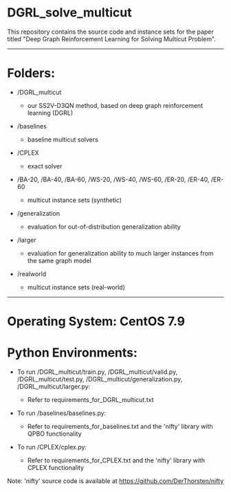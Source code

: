 # DGRL_solve_multicut
This repository contains the source code and instance sets for the paper titled "Deep Graph Reinforcement Learning for Solving Multicut Problem".

--------------------------------------------------
# Folders:

* /DGRL_multicut
    - our SS2V-D3QN method, based on deep graph reinforcement learning (DGRL)
  
* /baselines
    - baseline multicut solvers

* /CPLEX
    - exact solver

* /BA-20, /BA-40, /BA-60, /WS-20, /WS-40, /WS-60, /ER-20, /ER-40, /ER-60
    - multicut instance sets (synthetic)

* /generalization
    - evaluation for out-of-distribution generalization ability

* /larger
    - evaluation for generalization ability to much larger instances from the same graph model

* /realworld
    - multicut instance sets (real-world)

--------------------------------------------------
# Operating System: CentOS 7.9
# Python Environments:

* To run /DGRL_multicut/train.py, /DGRL_multicut/valid.py, /DGRL_multicut/test.py, /DGRL_multicut/generalization.py, /DGRL_multicut/larger.py:
    - Refer to requirements_for_DGRL_multicut.txt

* To run /baselines/baselines.py:
   - Refer to requirements_for_baselines.txt and the 'nifty' library with QPBO functionality

* To run /CPLEX/cplex.py:
    - Refer to requirements_for_CPLEX.txt and the 'nifty' library with CPLEX functionality

Note: 'nifty' source code is available at https://github.com/DerThorsten/nifty
